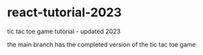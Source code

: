 # react-tutorial-2023
 tic tac toe game tutorial - updated 2023

the main branch has the completed version of the tic tac toe game
